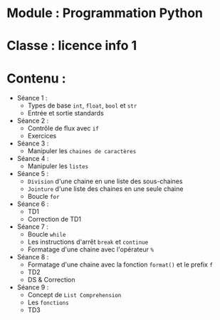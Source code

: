# Module : Programmation Python

# Classe : licence info 1

# Contenu :
- Séance 1 :
    - Types de base `int`, `float`, `bool` et `str`
    - Entrée et sortie standards
- Séance 2 :
    - Contrôle de flux avec `if`
    - Exercices
- Séance 3 :
    - Manipuler les `chaines de caractères`
- Séance 4 :
    - Manipuler les `listes`
- Séance 5 :
    - `Division` d'une chaine en une liste des sous-chaines
    - `Jointure` d'une liste des chaines en une seule chaine
    - Boucle `for`
- Séance 6 :
    - TD1
    - Correction de TD1
- Séance 7 :
    - Boucle `while`
    - Les instructions d'arrêt `break` et `continue`
    - Formatage d'une chaine avec l'opérateur `%`
- Séance 8 :
    - Formatage d'une chaine avec la fonction `format()` et le prefix `f`
    - TD2
    - DS & Correction
- Séance 9 :
    - Concept de `List Comprehension`
    - Les `fonctions`
    - TD3